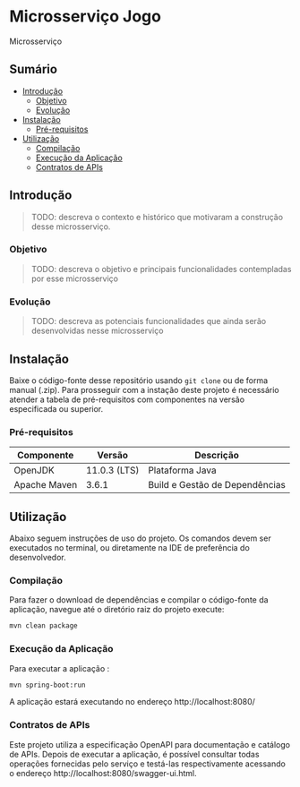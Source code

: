 ﻿# Microsserviço Jogo

Microsserviço 

## Sumário

* [Introdução](#introdução)
  + [Objetivo](#objetivo)
  + [Evolução](#evolução)
* [Instalação](#instalação)
  + [Pré-requisitos](#pré-requisitos)
* [Utilização](#utilização)
  + [Compilação](#compilação)
  + [Execução da Aplicação](#execução-da-aplicação)
  + [Contratos de APIs](#contratos-de-apis)

## Introdução
> TODO: descreva o contexto e histórico que motivaram a construção desse microsserviço.

### Objetivo
> TODO: descreva o objetivo e principais funcionalidades contempladas por esse microsserviço

### Evolução
> TODO: descreva as potenciais funcionalidades que ainda serão desenvolvidas nesse microsserviço 

## Instalação

Baixe o código-fonte desse repositório usando `git clone` ou de forma manual (.zip).
Para prosseguir com a instação deste projeto é necessário atender a tabela de pré-requisitos com componentes na versão
especificada ou superior.

### Pré-requisitos

| Componente   | Versão       | Descrição                      |
|--------------|--------------|--------------------------------|
| OpenJDK      | 11.0.3 (LTS) | Plataforma Java                |
| Apache Maven | 3.6.1        | Build e Gestão de Dependências |

## Utilização

Abaixo seguem instruções de uso do projeto. Os comandos devem ser executados no terminal, ou diretamente na IDE de preferência
do desenvolvedor.

### Compilação

Para fazer o download de dependências e compilar o código-fonte da aplicação, navegue até o diretório raiz do projeto execute:

```bash
mvn clean package
```

### Execução da Aplicação

Para executar a aplicação :

```bash
mvn spring-boot:run 
```

A aplicação estará executando no endereço http://localhost:8080/


### Contratos de APIs

Este projeto utiliza a especificação OpenAPI para documentação e catálogo de APIs.
Depois de executar a aplicação, é possível consultar todas operações fornecidas pelo serviço e testá-las respectivamente
acessando o endereço http://localhost:8080/swagger-ui.html.
